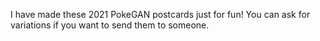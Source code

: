 I have made these 2021 PokeGAN postcards just for fun! You can ask for variations if you want to send them to someone.
